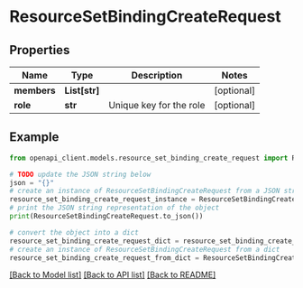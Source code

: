 # ResourceSetBindingCreateRequest


## Properties

Name | Type | Description | Notes
------------ | ------------- | ------------- | -------------
**members** | **List[str]** |  | [optional] 
**role** | **str** | Unique key for the role | [optional] 

## Example

```python
from openapi_client.models.resource_set_binding_create_request import ResourceSetBindingCreateRequest

# TODO update the JSON string below
json = "{}"
# create an instance of ResourceSetBindingCreateRequest from a JSON string
resource_set_binding_create_request_instance = ResourceSetBindingCreateRequest.from_json(json)
# print the JSON string representation of the object
print(ResourceSetBindingCreateRequest.to_json())

# convert the object into a dict
resource_set_binding_create_request_dict = resource_set_binding_create_request_instance.to_dict()
# create an instance of ResourceSetBindingCreateRequest from a dict
resource_set_binding_create_request_from_dict = ResourceSetBindingCreateRequest.from_dict(resource_set_binding_create_request_dict)
```
[[Back to Model list]](../README.md#documentation-for-models) [[Back to API list]](../README.md#documentation-for-api-endpoints) [[Back to README]](../README.md)


